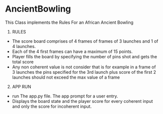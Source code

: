 # AncientBowling

This Class implements the Rules For an African Ancient Bowling
1. RULES
* The score board comprises of 4 frames of frames of 3 launches and 1 of 4 launches. 
* Each of the 4 first frames can have a maximum of 15 points. 
* Player fills the board by specifying the number of pins shot and gets the total score
* Any non coherent value is not consider that is for example in a frame of 3 launches the pins specified for 
the 3rd launch plus score of the first 2 launches should not exceed the max value of a frame
2. APP RUN
* run The app.py file. The app prompt for a user entry.
* Displays the board state and the player score for every coherent input and only the score for incoherent input.




 
